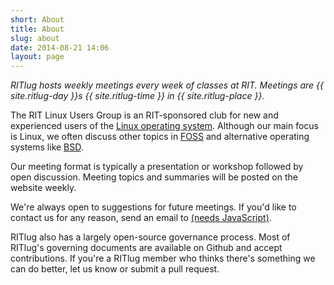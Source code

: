 ```yaml
---
short: About
title: About
slug: about
date: 2014-08-21 14:06
layout: page
---
```

*RITlug hosts weekly meetings every week of classes at RIT. Meetings are {{ site.ritlug-day }}s {{ site.ritlug-time }} in {{ site.ritlug-place }}.*

The RIT Linux Users Group is an RIT-sponsored club for new and experienced users of the [Linux operating system](https://en.wikipedia.org/wiki/Linux). Although our main focus is Linux, we often discuss other topics in [FOSS](https://en.wikipedia.org/wiki/Free_and_open-source_software) and alternative operating systems like [BSD](https://en.wikipedia.org/wiki/Berkeley_Software_Distribution).

Our meeting format is typically a presentation or workshop followed by open discussion. Meeting topics and summaries will be posted on the website weekly.

We're always open to suggestions for future meetings. If you'd like to contact us for any reason, send an email to <a href="#" id="our-email" data-mail="ritlug">(needs JavaScript)</a><script>(function(){var e=document.getElementById('our-email');e.innerHTML=e.dataset.mail+'@rit.edu';e.href='mailto:'+e.innerHTML})()</script>.

RITlug also has a largely open-source governance process. Most of RITlug's governing documents are available on Github and accept contributions. If you're a RITlug member who thinks there's something we can do better, let us know or submit a pull request.

